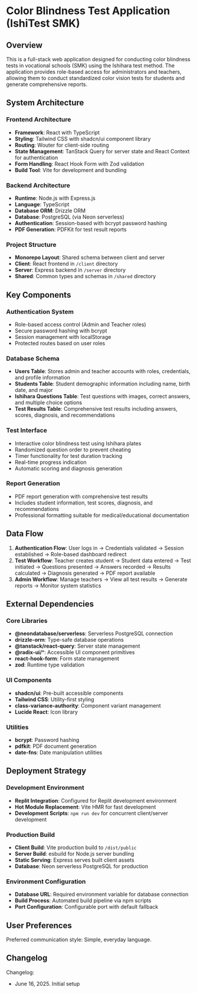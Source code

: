 # Color Blindness Test Application (IshiTest SMK)

## Overview

This is a full-stack web application designed for conducting color blindness tests in vocational schools (SMK) using the Ishihara test method. The application provides role-based access for administrators and teachers, allowing them to conduct standardized color vision tests for students and generate comprehensive reports.

## System Architecture

### Frontend Architecture
- **Framework**: React with TypeScript
- **Styling**: Tailwind CSS with shadcn/ui component library
- **Routing**: Wouter for client-side routing
- **State Management**: TanStack Query for server state and React Context for authentication
- **Form Handling**: React Hook Form with Zod validation
- **Build Tool**: Vite for development and bundling

### Backend Architecture
- **Runtime**: Node.js with Express.js
- **Language**: TypeScript
- **Database ORM**: Drizzle ORM
- **Database**: PostgreSQL (via Neon serverless)
- **Authentication**: Session-based with bcrypt password hashing
- **PDF Generation**: PDFKit for test result reports

### Project Structure
- **Monorepo Layout**: Shared schema between client and server
- **Client**: React frontend in `/client` directory
- **Server**: Express backend in `/server` directory
- **Shared**: Common types and schemas in `/shared` directory

## Key Components

### Authentication System
- Role-based access control (Admin and Teacher roles)
- Secure password hashing with bcrypt
- Session management with localStorage
- Protected routes based on user roles

### Database Schema
- **Users Table**: Stores admin and teacher accounts with roles, credentials, and profile information
- **Students Table**: Student demographic information including name, birth date, and major
- **Ishihara Questions Table**: Test questions with images, correct answers, and multiple choice options
- **Test Results Table**: Comprehensive test results including answers, scores, diagnosis, and recommendations

### Test Interface
- Interactive color blindness test using Ishihara plates
- Randomized question order to prevent cheating
- Timer functionality for test duration tracking
- Real-time progress indication
- Automatic scoring and diagnosis generation

### Report Generation
- PDF report generation with comprehensive test results
- Includes student information, test scores, diagnosis, and recommendations
- Professional formatting suitable for medical/educational documentation

## Data Flow

1. **Authentication Flow**: User logs in → Credentials validated → Session established → Role-based dashboard redirect
2. **Test Workflow**: Teacher creates student → Student data entered → Test initiated → Questions presented → Answers recorded → Results calculated → Diagnosis generated → PDF report available
3. **Admin Workflow**: Manage teachers → View all test results → Generate reports → Monitor system statistics

## External Dependencies

### Core Libraries
- **@neondatabase/serverless**: Serverless PostgreSQL connection
- **drizzle-orm**: Type-safe database operations
- **@tanstack/react-query**: Server state management
- **@radix-ui/***: Accessible UI component primitives
- **react-hook-form**: Form state management
- **zod**: Runtime type validation

### UI Components
- **shadcn/ui**: Pre-built accessible components
- **Tailwind CSS**: Utility-first styling
- **class-variance-authority**: Component variant management
- **Lucide React**: Icon library

### Utilities
- **bcrypt**: Password hashing
- **pdfkit**: PDF document generation
- **date-fns**: Date manipulation utilities

## Deployment Strategy

### Development Environment
- **Replit Integration**: Configured for Replit development environment
- **Hot Module Replacement**: Vite HMR for fast development
- **Development Scripts**: `npm run dev` for concurrent client/server development

### Production Build
- **Client Build**: Vite production build to `/dist/public`
- **Server Build**: esbuild for Node.js server bundling
- **Static Serving**: Express serves built client assets
- **Database**: Neon serverless PostgreSQL for production

### Environment Configuration
- **Database URL**: Required environment variable for database connection
- **Build Process**: Automated build pipeline via npm scripts
- **Port Configuration**: Configurable port with default fallback

## User Preferences

Preferred communication style: Simple, everyday language.

## Changelog

Changelog:
- June 16, 2025. Initial setup